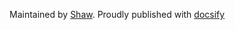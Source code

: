 Maintained by [Shaw](https://github.com/Dickens-Shaw/Documents). Proudly published with [docsify](https://docsify.js.org)

